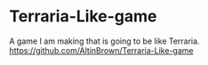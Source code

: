 # Terraria-Like-game
A game I am making that is going to be like Terraria.
https://github.com/AltinBrown/Terraria-Like-game
